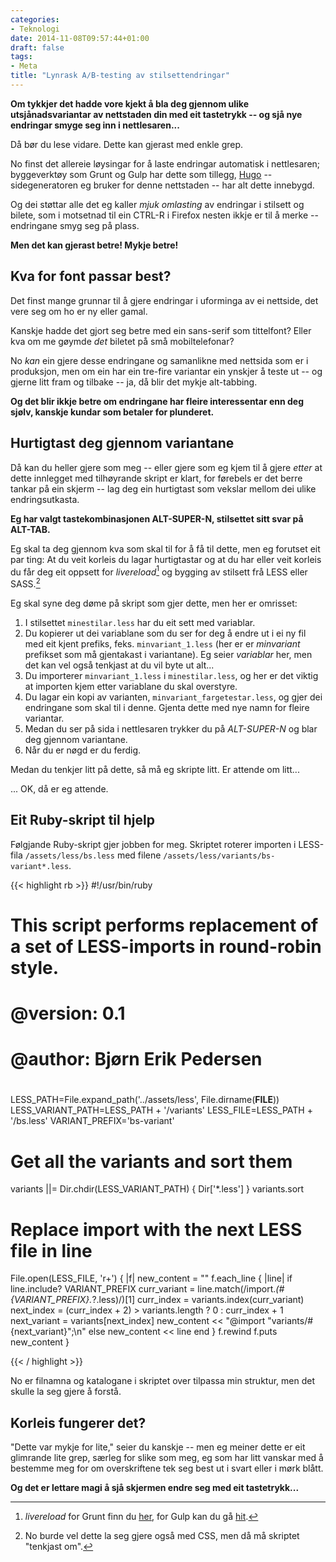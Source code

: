 ```yaml
---
categories:
- Teknologi
date: 2014-11-08T09:57:44+01:00
draft: false
tags:
- Meta
title: "Lynrask A∕B-testing av stilsettendringar"
---
```

**Om tykkjer det hadde vore kjekt å bla deg gjennom ulike utsjånadsvariantar av nettstaden din med eit tastetrykk -- og sjå nye endringar smyge seg inn i nettlesaren...**

Då bør du lese vidare. Dette kan gjerast med enkle grep.

 <!--more-->

No finst det allereie løysingar for å laste endringar automatisk i nettlesaren; byggeverktøy som Grunt og Gulp har dette som tillegg, [Hugo](http://gohugo.io/) -- sidegeneratoren eg bruker for denne nettstaden -- har alt dette innebygd.

Og dei støttar alle det eg kaller _mjuk omlasting_ av endringar i stilsett og bilete, som i motsetnad til ein CTRL-R i Firefox nesten ikkje er til å merke -- endringane smyg seg på plass.

**Men det kan gjerast betre! Mykje betre!**

## Kva for font passar best?
Det finst mange grunnar til å gjere endringar i uforminga av ei nettside, det vere seg om ho er ny eller gamal.

Kanskje hadde det gjort seg betre med ein sans-serif som tittelfont? Eller kva om me gøymde _det_ biletet på små mobiltelefonar?

No _kan_ ein gjere desse endringane og samanlikne med nettsida som er i produksjon, men om ein har ein tre-fire variantar ein ynskjer å teste ut -- og gjerne litt fram og tilbake -- ja, då blir det mykje alt-tabbing.

**Og det blir ikkje betre om endringane har fleire interessentar enn deg sjølv, kanskje kundar som betaler for plunderet.**

## Hurtigtast deg gjennom variantane

Då kan du heller gjere som meg -- eller gjere som eg kjem til å gjere _etter_ at dette innlegget med tilhøyrande skript er klart, for førebels er det berre tankar på ein skjerm -- lag deg ein hurtigtast som vekslar mellom dei ulike endringsutkasta.

**Eg har valgt tastekombinasjonen ALT-SUPER-N, stilsettet sitt svar på ALT-TAB.**

Eg skal ta deg gjennom kva som skal til for å få til dette, men eg forutset eit par ting: At du veit korleis du lagar hurtigtastar og at du har eller veit korleis du får deg eit oppsett for _livereload_[^livereload] og bygging av stilsett frå LESS eller SASS.[^cssalt]

Eg skal syne deg døme på skript som gjer dette, men her er omrisset:

1. I stilsettet `minestilar.less` har du eit sett med variablar.
1. Du kopierer ut dei variablane som du ser for deg å endre ut i ei ny fil med eit kjent prefiks, feks. `minvariant_1.less` (her er er _minvariant_ prefikset som må gjentakast i variantane). Eg seier _variablar_ her, men det kan vel også tenkjast at du vil byte ut alt...
1. Du importerer `minvariant_1.less` i `minestilar.less`, og her er det viktig at importen kjem etter variablane du skal overstyre.
1. Du lagar ein kopi av varianten, `minvariant_fargetestar.less`, og gjer dei endringane som skal til i denne. Gjenta dette med nye namn for fleire variantar.
1. Medan du ser på sida i nettlesaren trykker du på _ALT-SUPER-N_ og blar deg gjennom variantane.
1. Når du er nøgd er du ferdig. 

Medan du tenkjer litt på dette, så må eg skripte litt. Er attende om litt... 

... OK, då er eg attende.

## Eit Ruby-skript til hjelp

Følgjande Ruby-skript gjer jobben for meg. Skriptet roterer importen i LESS-fila `/assets/less/bs.less` med filene `/assets/less/variants/bs-variant*.less`. 

{{< highlight rb >}}
#!/usr/bin/ruby

#
# This script performs replacement of a set of LESS-imports in round-robin style.
#
# @version: 0.1
# @author: Bjørn Erik Pedersen
#
LESS_PATH=File.expand_path('../assets/less', File.dirname(__FILE__))
LESS_VARIANT_PATH=LESS_PATH + '/variants'
LESS_FILE=LESS_PATH + '/bs.less'
VARIANT_PREFIX='bs-variant'

# Get all the variants and sort them
variants ||= Dir.chdir(LESS_VARIANT_PATH) { Dir['*.less'] }
variants.sort

# Replace import with the next LESS file in line
File.open(LESS_FILE, 'r+') { |f|
  new_content = ""
  f.each_line { |line|
    if line.include? VARIANT_PREFIX
      curr_variant = line.match(/import.*(#{VARIANT_PREFIX}.*?\.less)/)[1]
      curr_index = variants.index(curr_variant)
      next_index = (curr_index + 2) > variants.length ? 0 : curr_index + 1
      next_variant = variants[next_index]
      new_content << "@import \"variants/#{next_variant}\";\n"
    else
      new_content << line
    end
  }
  f.rewind
  f.puts new_content
}

{{< / highlight >}}

No er filnamna og katalogane i skriptet over tilpassa min struktur, men det skulle la seg gjere å forstå.

## Korleis fungerer det?

"Dette var mykje for lite," seier du kanskje -- men eg meiner dette er eit glimrande lite grep, særleg for slike som meg, eg som har litt vanskar med å bestemme meg for om overskriftene tek seg best ut i svart eller i mørk blått.

**Og det er lettare magi å sjå skjermen endre seg med eit tastetrykk...** 

[^livereload]: _livereload_ for Grunt finn du [her](https://github.com/gruntjs/grunt-contrib-livereload), for Gulp kan du gå [hit](https://github.com/vohof/gulp-livereload).
[^cssalt]: No burde vel dette la seg gjere også med CSS, men då må skriptet "tenkjast om".